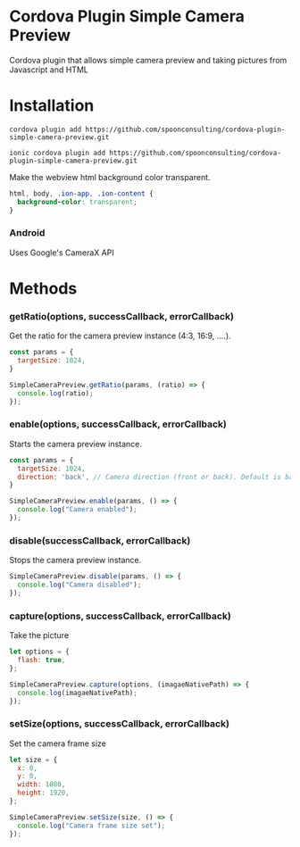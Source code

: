 Cordova Plugin Simple Camera Preview
====================

Cordova plugin that allows simple camera preview and taking pictures from Javascript and HTML


# Installation

```
cordova plugin add https://github.com/spoonconsulting/cordova-plugin-simple-camera-preview.git

ionic cordova plugin add https://github.com/spoonconsulting/cordova-plugin-simple-camera-preview.git

```

Make the webview html background color transparent.
```css
html, body, .ion-app, .ion-content {
  background-color: transparent;
}
```


### Android
Uses Google's CameraX API


# Methods

### getRatio(options, successCallback, errorCallback)

Get the ratio for the camera preview instance (4:3, 16:9, ....).
<br>

```javascript
const params = {
  targetSize: 1024,
}

SimpleCameraPreview.getRatio(params, (ratio) => {
  console.log(ratio);
});
```

### enable(options, successCallback, errorCallback)

Starts the camera preview instance.
<br>

```javascript
const params = {
  targetSize: 1024,
  direction: 'back', // Camera direction (front or back). Default is back.
}

SimpleCameraPreview.enable(params, () => {
  console.log("Camera enabled");
});
```

### disable(successCallback, errorCallback)

<info>Stops the camera preview instance.</info><br/>

```javascript
SimpleCameraPreview.disable(params, () => {
  console.log("Camera disabled");
});
```

### capture(options, successCallback, errorCallback)

<info>Take the picture</info><br>

```javascript
let options = {
  flash: true,
};

SimpleCameraPreview.capture(options, (imagaeNativePath) => {
  console.log(imagaeNativePath);
});
```

### setSize(options, successCallback, errorCallback)

Set the camera frame size
<br>

```javascript
let size = {
  x: 0,
  y: 0,
  width: 1080,
  height: 1920,
};

SimpleCameraPreview.setSize(size, () => {
  console.log("Camera frame size set");
});
```
